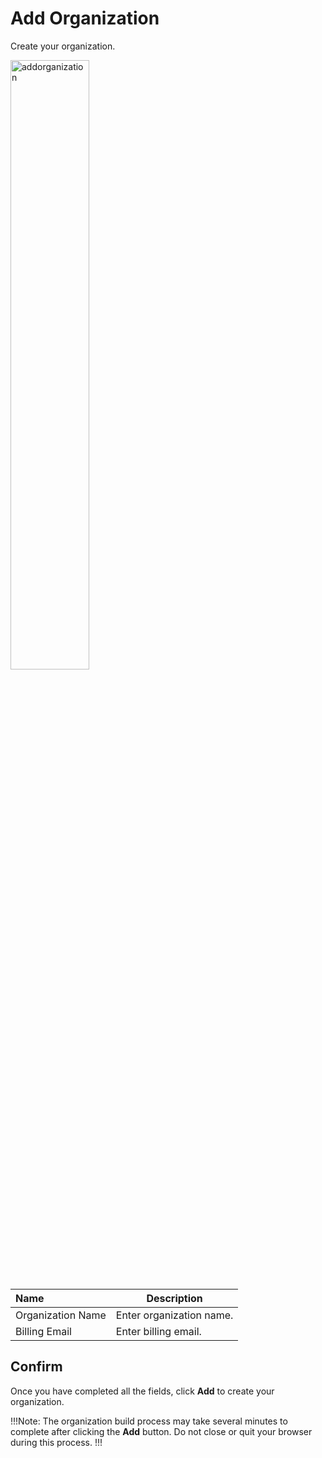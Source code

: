 # Add Organization

Create your organization.

<img src="../../../images/addorganization.jpg" alt="addorganization" style="width: 50%; display: block"></a>

**Name** | **Description** 
:--- | ---
Organization Name | Enter organization name.
Billing Email | Enter billing email.

## Confirm

Once you have completed all the fields, click **Add** to create your organization.

!!!Note:
The organization build process may take several minutes to complete after clicking the **Add** button. Do not close or quit your browser during this process.
!!!
